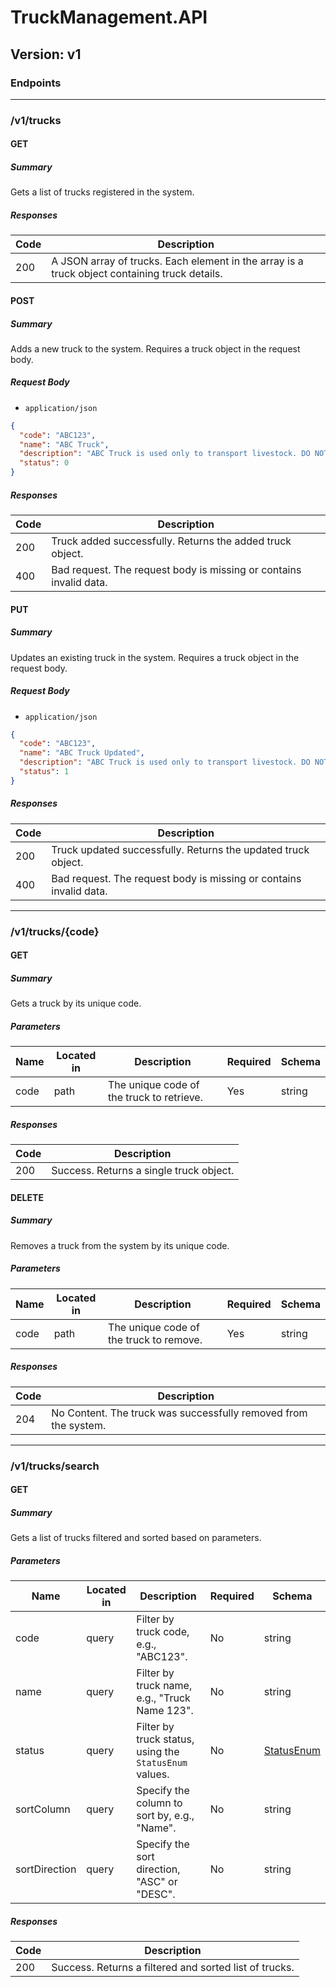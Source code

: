 
# TruckManagement.API

## Version: v1

### Endpoints

---

### /v1/trucks

#### GET
##### Summary
Gets a list of trucks registered in the system.

##### Responses
| Code | Description |
| ---- | ----------- |
| 200  | A JSON array of trucks. Each element in the array is a truck object containing truck details. |

#### POST
##### Summary
Adds a new truck to the system. Requires a truck object in the request body.

##### Request Body
- `application/json`

```json
{
  "code": "ABC123",
  "name": "ABC Truck",
  "description": "ABC Truck is used only to transport livestock. DO NOT TRANSPORT hay with it",
  "status": 0
}
```

##### Responses
| Code | Description |
| ---- | ----------- |
| 200  | Truck added successfully. Returns the added truck object. |
| 400  | Bad request. The request body is missing or contains invalid data. |

#### PUT
##### Summary
Updates an existing truck in the system. Requires a truck object in the request body.

##### Request Body
- `application/json`

```json
{
  "code": "ABC123",
  "name": "ABC Truck Updated",
  "description": "ABC Truck is used only to transport livestock. DO NOT TRANSPORT hay with it",
  "status": 1
}
```

##### Responses
| Code | Description |
| ---- | ----------- |
| 200  | Truck updated successfully. Returns the updated truck object. |
| 400  | Bad request. The request body is missing or contains invalid data. |

---

### /v1/trucks/{code}

#### GET
##### Summary
Gets a truck by its unique code.

##### Parameters
| Name | Located in | Description | Required | Schema |
| ---- | ---------- | ----------- | -------- | ------ |
| code | path | The unique code of the truck to retrieve. | Yes | string |

##### Responses
| Code | Description |
| ---- | ----------- |
| 200  | Success. Returns a single truck object. |

#### DELETE
##### Summary
Removes a truck from the system by its unique code.

##### Parameters
| Name | Located in | Description | Required | Schema |
| ---- | ---------- | ----------- | -------- | ------ |
| code | path | The unique code of the truck to remove. | Yes | string |

##### Responses
| Code | Description |
| ---- | ----------- |
| 204  | No Content. The truck was successfully removed from the system. |

---

### /v1/trucks/search

#### GET
##### Summary
Gets a list of trucks filtered and sorted based on parameters.

##### Parameters
| Name | Located in | Description | Required | Schema |
| ---- | ---------- | ----------- | -------- | ------ |
| code | query | Filter by truck code, e.g., "ABC123". | No | string |
| name | query | Filter by truck name, e.g., "Truck Name 123". | No | string |
| status | query | Filter by truck status, using the `StatusEnum` values. | No | [StatusEnum](#StatusEnum) |
| sortColumn | query | Specify the column to sort by, e.g., "Name". | No | string |
| sortDirection | query | Specify the sort direction, "ASC" or "DESC". | No | string |

##### Responses
| Code | Description |
| ---- | ----------- |
| 200  | Success. Returns a filtered and sorted list of trucks. |
